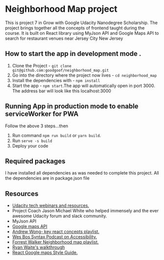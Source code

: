 # Neighborhood Map project

This is project 7 in Grow with Google Udacity Nanodegree Scholarship. The project brings together all the concepts of frontend taught during the course. It is built on React library using MyJson API and Google Maps API to search for restaurant venues near Jersey City New Jersey


## How to start the app in development mode .

1. Clone the Project - `git clone git@github.com:goodgoof/neighborhood_map.git`
2. Go into the directory where the project now lives - `cd neighborhood_map`
3. Install the dependencies with - `npm install`
4. Start the app - `npm start`.The app will automatically open in port 3000. The address bar will look like this localhost:3000


## Running App in production mode to enable serviceWorker for PWA

Follow the above 3 steps...then
1. Run command `npm run build` or `yarn build`.
2. Run `serve -s build`
3. Deploy your code

## Required packages

I have installed all dependencies as was needed to complete this project. All the dependencies are in package.json file

## Resources

* [Udacity tech webinars and resources.](https://sites.google.com/udacity.com/gwgdevscholarship/fend/fend-resources)
* Project Coach Jason Michael White who helped immensely and the ever awesome Udacity forum and slack community.
* MyJson API
* [Google maps API](https://developers.google.com/maps/documentation/)
* [Andrew Wong- key react concepts playlist.](https://www.youtube.com/watch?v=MUVMTVd9Gzg&feature=youtu.be)
* [Wes Bos Syntax Podcast on Accessibility.](https://syntax.fm/show/072/accessibility)
* [Forrest Walker Neighborhood map playlist.](https://www.youtube.com/playlist?list=PL4rQq4MQP1crXuPtruu_eijgOUUXhcUCP)
* [Ryan Waite's walkthrough](https://www.youtube.com/watch?v=LvQe7xrUh7I&index=6&list=PLKC17wty6rS1XVZbRlWjYU0WVsIoJyO3s&t=0s)
* [React Google maps Style Guide.](https://tomchentw.github.io/react-google-maps/)
